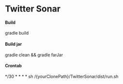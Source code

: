 # Twitter Sonar

#### Build
gradle build

#### Build jar
gradle clean && gradle farJar


#### Crontab
*/30 * * * * sh /{yourClonePath}/TwitterSonar/dist/run.sh